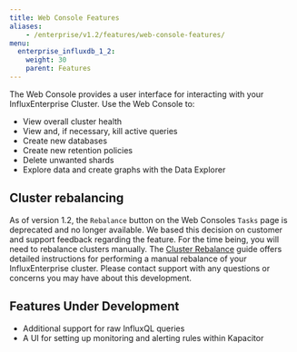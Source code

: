 ```yaml
---
title: Web Console Features
aliases:
    - /enterprise/v1.2/features/web-console-features/
menu:
  enterprise_influxdb_1_2:
    weight: 30
    parent: Features
---
```


The Web Console provides a user interface for interacting with your InfluxEnterprise Cluster. Use the Web Console to:

* View overall cluster health
* View and, if necessary, kill active queries
* Create new databases
* Create new retention policies
* Delete unwanted shards
* Explore data and create graphs with the Data Explorer

## Cluster rebalancing

As of version 1.2, the `Rebalance` button on the Web Consoles `Tasks` page
is deprecated and no longer available.
We based this decision on customer and support feedback regarding the feature.
For the time being, you will need to rebalance clusters manually.
The [Cluster Rebalance](/enterprise_influxdb/v1.2/guides/rebalance/) guide offers
detailed instructions for performing a manual rebalance of your InfluxEnterprise cluster.
Please contact support with any questions or concerns you may have about this
development.

## Features Under Development

* Additional support for raw InfluxQL queries
* A UI for setting up monitoring and alerting rules within Kapacitor
